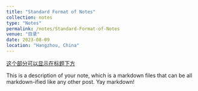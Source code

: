 ```yaml
---
title: "Standard Format of Notes"
collection: notes
type: "Notes"
permalink: /notes/Standard-Format-of-Notes
venue: "目录"
date: 2023-08-09
location: "Hangzhou, China"
---
```


[这个部分可以显示在标题下方](http://bilibili.com)

This is a description of your note, which is a markdown files that can be all markdown-ified like any other post. Yay markdown!
